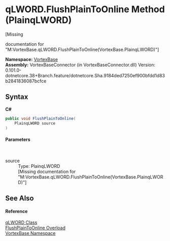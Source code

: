 # qLWORD.FlushPlainToOnline Method (PlainqLWORD)
 

\[Missing <summary> documentation for "M:VortexBase.qLWORD.FlushPlainToOnline(VortexBase.PlainqLWORD)"\]

**Namespace:**&nbsp;<a href="N_VortexBase.md">VortexBase</a><br />**Assembly:**&nbsp;VortexBaseConnector (in VortexBaseConnector.dll) Version: 0.101.0-dotnetcore.38+Branch.feature/dotnetcore.Sha.9184ded7250ef900bfdd1d83b2841836087bcfce

## Syntax

**C#**<br />
``` C#
public void FlushPlainToOnline(
	PlainqLWORD source
)
```


#### Parameters
&nbsp;<dl><dt>source</dt><dd>Type: PlainqLWORD<br />\[Missing <param name="source"/> documentation for "M:VortexBase.qLWORD.FlushPlainToOnline(VortexBase.PlainqLWORD)"\]</dd></dl>

## See Also


#### Reference
<a href="T_VortexBase_qLWORD.md">qLWORD Class</a><br /><a href="Overload_VortexBase_qLWORD_FlushPlainToOnline.md">FlushPlainToOnline Overload</a><br /><a href="N_VortexBase.md">VortexBase Namespace</a><br />